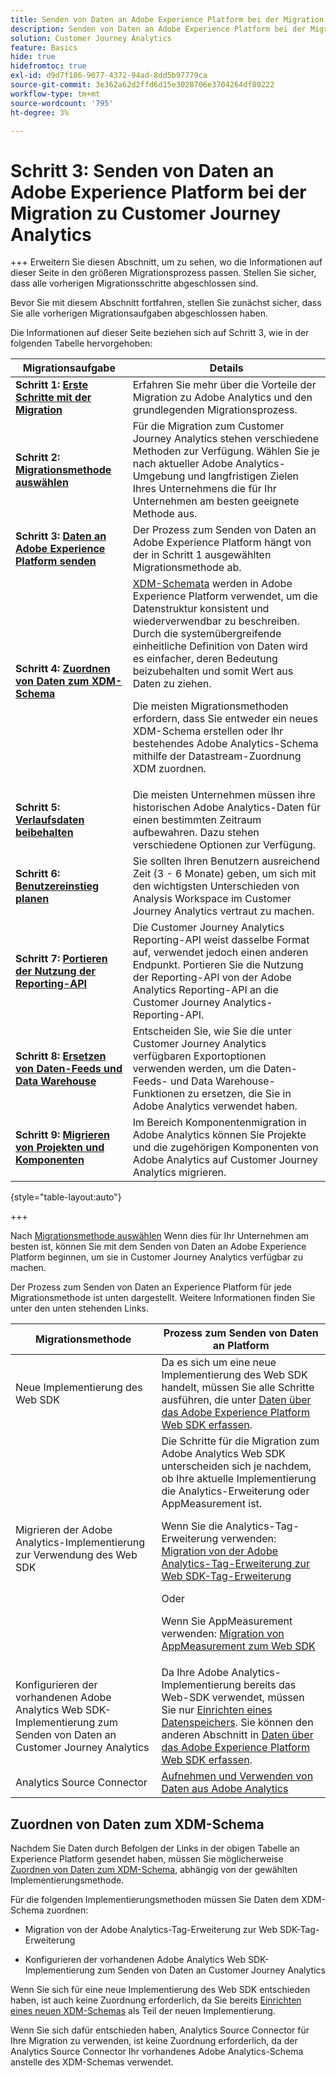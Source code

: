 ```yaml
---
title: Senden von Daten an Adobe Experience Platform bei der Migration auf Customer Journey Analytics
description: Senden von Daten an Adobe Experience Platform bei der Migration auf Customer Journey Analytics
solution: Customer Journey Analytics
feature: Basics
hide: true
hidefromtoc: true
exl-id: d9d7f186-9077-4372-94ad-8dd5b97779ca
source-git-commit: 3e362a62d2ffd6d15e3028706e3704264df80222
workflow-type: tm+mt
source-wordcount: '795'
ht-degree: 3%

---
```


# Schritt 3: Senden von Daten an Adobe Experience Platform bei der Migration zu Customer Journey Analytics

+++ Erweitern Sie diesen Abschnitt, um zu sehen, wo die Informationen auf dieser Seite in den größeren Migrationsprozess passen. Stellen Sie sicher, dass alle vorherigen Migrationsschritte abgeschlossen sind.

Bevor Sie mit diesem Abschnitt fortfahren, stellen Sie zunächst sicher, dass Sie alle vorherigen Migrationsaufgaben abgeschlossen haben.

Die Informationen auf dieser Seite beziehen sich auf Schritt 3, wie in der folgenden Tabelle hervorgehoben:

| Migrationsaufgabe | Details |
|---------|----------|
| **Schritt 1: [Erste Schritte mit der Migration](/help/getting-started/cja-migration/cja-migration-getstarted.md)** | Erfahren Sie mehr über die Vorteile der Migration zu Adobe Analytics und den grundlegenden Migrationsprozess. |
| **Schritt 2: [Migrationsmethode auswählen](/help/getting-started/cja-migration/cja-migration-method.md)** | Für die Migration zum Customer Journey Analytics stehen verschiedene Methoden zur Verfügung. Wählen Sie je nach aktueller Adobe Analytics-Umgebung und langfristigen Zielen Ihres Unternehmens die für Ihr Unternehmen am besten geeignete Methode aus. |
| <span class="preview">**Schritt 3: [Daten an Adobe Experience Platform senden](/help/getting-started/cja-migration/cja-migration-send-to-platform.md)**</span> | <span class="preview">Der Prozess zum Senden von Daten an Adobe Experience Platform hängt von der in Schritt 1 ausgewählten Migrationsmethode ab.</span> |
| **Schritt 4: [Zuordnen von Daten zum XDM-Schema](/help/getting-started/cja-migration/cja-migration-xdm.md)** | [XDM-Schemata](https://experienceleague.adobe.com/en/docs/experience-platform/xdm/home#xdm-schemas) werden in Adobe Experience Platform verwendet, um die Datenstruktur konsistent und wiederverwendbar zu beschreiben. Durch die systemübergreifende einheitliche Definition von Daten wird es einfacher, deren Bedeutung beizubehalten und somit Wert aus Daten zu ziehen.<p>Die meisten Migrationsmethoden erfordern, dass Sie entweder ein neues XDM-Schema erstellen oder Ihr bestehendes Adobe Analytics-Schema mithilfe der Datastream-Zuordnung XDM zuordnen.</p> |
| **Schritt 5: [Verlaufsdaten beibehalten](/help/getting-started/cja-migration/cja-migration-historical-data.md)** | Die meisten Unternehmen müssen ihre historischen Adobe Analytics-Daten für einen bestimmten Zeitraum aufbewahren. Dazu stehen verschiedene Optionen zur Verfügung. |
| **Schritt 6: [Benutzereinstieg planen](/help/getting-started/cja-migration/cja-migration-onboarding.md)** | Sie sollten Ihren Benutzern ausreichend Zeit (3 - 6 Monate) geben, um sich mit den wichtigsten Unterschieden von Analysis Workspace im Customer Journey Analytics vertraut zu machen. |
| **Schritt 7: [Portieren der Nutzung der Reporting-API](/help/getting-started/cja-migration/cja-migration-api.md)** | Die Customer Journey Analytics Reporting-API weist dasselbe Format auf, verwendet jedoch einen anderen Endpunkt. Portieren Sie die Nutzung der Reporting-API von der Adobe Analytics Reporting-API an die Customer Journey Analytics-Reporting-API. |
| **Schritt 8: [Ersetzen von Daten-Feeds und Data Warehouse](/help/getting-started/cja-migration/cja-migration-export-options.md)** | Entscheiden Sie, wie Sie die unter Customer Journey Analytics verfügbaren Exportoptionen verwenden werden, um die Daten-Feeds- und Data Warehouse-Funktionen zu ersetzen, die Sie in Adobe Analytics verwendet haben. |
| **Schritt 9: [Migrieren von Projekten und Komponenten](/help/getting-started/cja-migration/cja-migration-projects.md)** | Im Bereich Komponentenmigration in Adobe Analytics können Sie Projekte und die zugehörigen Komponenten von Adobe Analytics auf Customer Journey Analytics migrieren. |

{style="table-layout:auto"}

+++


Nach [Migrationsmethode auswählen](#step-2-choose-your-customer-journey-analytics-migration-method) Wenn dies für Ihr Unternehmen am besten ist, können Sie mit dem Senden von Daten an Adobe Experience Platform beginnen, um sie in Customer Journey Analytics verfügbar zu machen.

Der Prozess zum Senden von Daten an Experience Platform für jede Migrationsmethode ist unten dargestellt. Weitere Informationen finden Sie unter den unten stehenden Links.

| Migrationsmethode | Prozess zum Senden von Daten an Platform |
|---------|----------|
| Neue Implementierung des Web SDK | Da es sich um eine neue Implementierung des Web SDK handelt, müssen Sie alle Schritte ausführen, die unter [Daten über das Adobe Experience Platform Web SDK erfassen](/help/data-ingestion/aepwebsdk.md). |
| Migrieren der Adobe Analytics-Implementierung zur Verwendung des Web SDK | Die Schritte für die Migration zum Adobe Analytics Web SDK unterscheiden sich je nachdem, ob Ihre aktuelle Implementierung die Analytics-Erweiterung oder AppMeasurement ist. <p>Wenn Sie die Analytics-Tag-Erweiterung verwenden: [Migration von der Adobe Analytics-Tag-Erweiterung zur Web SDK-Tag-Erweiterung](https://experienceleague.adobe.com/en/docs/analytics/implementation/aep-edge/web-sdk/analytics-extension-to-web-sdk)</p><p>Oder</p><p>Wenn Sie AppMeasurement verwenden: [Migration von AppMeasurement zum Web SDK](https://experienceleague.adobe.com/en/docs/analytics/implementation/aep-edge/web-sdk/appmeasurement-to-web-sdk) |
| Konfigurieren der vorhandenen Adobe Analytics Web SDK-Implementierung zum Senden von Daten an Customer Journey Analytics | Da Ihre Adobe Analytics-Implementierung bereits das Web-SDK verwendet, müssen Sie nur [Einrichten eines Datenspeichers](https://experienceleague.adobe.com/en/docs/analytics-platform/using/cja-data-ingestion/ingest-use-guides/edge-network/aepwebsdk#set-up-a-datastream). Sie können den anderen Abschnitt in [Daten über das Adobe Experience Platform Web SDK erfassen](https://experienceleague.adobe.com/en/docs/analytics-platform/using/cja-data-ingestion/ingest-use-guides/edge-network/aepwebsdk). |
| Analytics Source Connector | [Aufnehmen und Verwenden von Daten aus Adobe Analytics](/help/data-ingestion/analytics.md) |

## Zuordnen von Daten zum XDM-Schema

Nachdem Sie Daten durch Befolgen der Links in der obigen Tabelle an Experience Platform gesendet haben, müssen Sie möglicherweise [Zuordnen von Daten zum XDM-Schema](/help/getting-started/cja-migration/cja-migration-xdm.md), abhängig von der gewählten Implementierungsmethode.

Für die folgenden Implementierungsmethoden müssen Sie Daten dem XDM-Schema zuordnen:

* Migration von der Adobe Analytics-Tag-Erweiterung zur Web SDK-Tag-Erweiterung

* Konfigurieren der vorhandenen Adobe Analytics Web SDK-Implementierung zum Senden von Daten an Customer Journey Analytics

Wenn Sie sich für eine neue Implementierung des Web SDK entschieden haben, ist auch keine Zuordnung erforderlich, da Sie bereits [Einrichten eines neuen XDM-Schemas](https://experienceleague.adobe.com/en/docs/analytics-platform/using/cja-data-ingestion/ingest-use-guides/edge-network/aepwebsdk#set-up-a-schema) als Teil der neuen Implementierung.

Wenn Sie sich dafür entschieden haben, Analytics Source Connector für Ihre Migration zu verwenden, ist keine Zuordnung erforderlich, da der Analytics Source Connector Ihr vorhandenes Adobe Analytics-Schema anstelle des XDM-Schemas verwendet.
